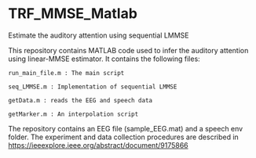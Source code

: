 # TRF_MMSE_Matlab
Estimate the auditory attention using sequential LMMSE

This repository contains MATLAB code used to infer the auditory attention using linear-MMSE estimator. It contains the following files:

	run_main_file.m : The main script
  
	seq_LMMSE.m : Implementation of sequential LMMSE
  
	getData.m : reads the EEG and speech data
  
	getMarker.m : An interpolation script
  
  
The repository contains an EEG file (sample_EEG.mat) and a speech env folder. The experiment and data collection procedures are described in https://ieeexplore.ieee.org/abstract/document/9175866
  

